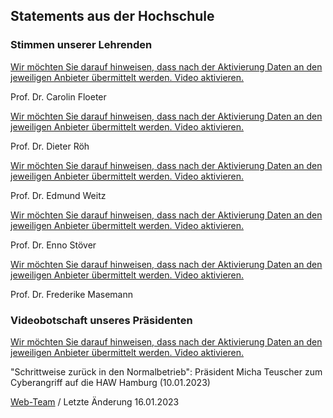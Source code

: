 Statements aus der Hochschule
----------

### Stimmen unserer Lehrenden ###

[Wir möchten Sie darauf hinweisen, dass nach der Aktivierung Daten an den jeweiligen Anbieter übermittelt werden. Video aktivieren.](#play)

 Prof. Dr. Carolin Floeter

[Wir möchten Sie darauf hinweisen, dass nach der Aktivierung Daten an den jeweiligen Anbieter übermittelt werden. Video aktivieren.](#play)

 Prof. Dr. Dieter Röh

[Wir möchten Sie darauf hinweisen, dass nach der Aktivierung Daten an den jeweiligen Anbieter übermittelt werden. Video aktivieren.](#play)

 Prof. Dr. Edmund Weitz

[Wir möchten Sie darauf hinweisen, dass nach der Aktivierung Daten an den jeweiligen Anbieter übermittelt werden. Video aktivieren.](#play)

 Prof. Dr. Enno Stöver

[Wir möchten Sie darauf hinweisen, dass nach der Aktivierung Daten an den jeweiligen Anbieter übermittelt werden. Video aktivieren.](#play)

 Prof. Dr. Frederike Masemann

### Videobotschaft unseres Präsidenten ###

[Wir möchten Sie darauf hinweisen, dass nach der Aktivierung Daten an den jeweiligen Anbieter übermittelt werden. Video aktivieren.](#play)

 "Schrittweise zurück in den Normalbetrieb": Präsident Micha Teuscher zum Cyberangriff auf die HAW Hamburg (10.01.2023)

[Web-Team](#) / Letzte Änderung 16.01.2023
